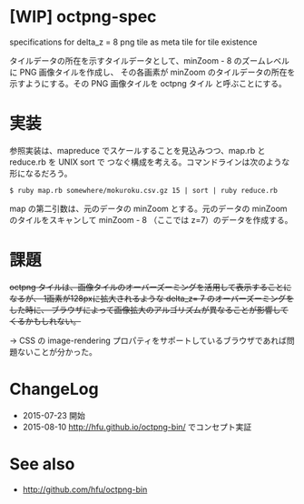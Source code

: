 # [WIP] octpng-spec
specifications for delta_z = 8 png tile as meta tile for tile existence

タイルデータの所在を示すタイルデータとして、minZoom - 8 のズームレベルに PNG 画像タイルを作成し、
その各画素が minZoom のタイルデータの所在を示すようにする。その PNG 画像タイルを octpng タイル
と呼ぶことにする。

# 実装

参照実装は、mapreduce でスケールすることを見込みつつ、map.rb と reduce.rb を UNIX sort で
つなぐ構成を考える。コマンドラインは次のような形になるだろう。

```
$ ruby map.rb somewhere/mokuroku.csv.gz 15 | sort | ruby reduce.rb
```

map の第二引数は、元のデータの minZoom とする。元のデータの minZoom のタイルをスキャンして
minZoom - 8 （ここでは z=7）のデータを作成する。

# 課題
<strike>octpng タイルは、画像タイルのオーバーズーミングを活用して表示することになるが、
1画素が128pxに拡大されるような delta_z= 7 のオーバーズーミングをした時に、
ブラウザによって画像拡大のアルゴリズムが異なることが影響してくるかもしれない。</strike>

→ CSS の image-rendering プロパティをサポートしているブラウザであれば問題ないことが分かった。

# ChangeLog
- 2015-07-23 開始
- 2015-08-10 http://hfu.github.io/octpng-bin/ でコンセプト実証

# See also
- http://github.com/hfu/octpng-bin
